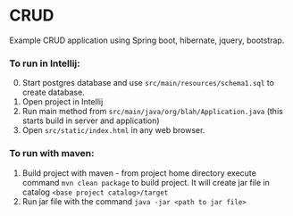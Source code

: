 # CRUD

Example CRUD application using Spring boot, hibernate, jquery, bootstrap.

### To run in Intellij:
0. Start postgres database and use `src/main/resources/schema1.sql` to create database. 
1. Open project in Intellij
2. Run main method from `src/main/java/org/blah/Application.java` (this starts build in server and application)
3. Open `src/static/index.html` in any web browser.

### To run with maven:

1. Build project with maven - from project home directory execute command `mvn clean package` to build project. It will
   create jar file in catalog `<base project catalog>/target`
2. Run jar file with the command `java -jar <path to jar file>`

